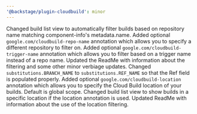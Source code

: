 ```yaml
---
'@backstage/plugin-cloudbuild': minor
---
```


Changed build list view to automatically filter builds based on repository name matching component-info's metadata.name.
Added optional `google.com/cloudbuild-repo-name` annotation which allows you to specify a different repository to filter on.
Added optional `google.com/cloudbuild-trigger-name` annotation which allows you to filter based on a trigger name instead of a repo name.
Updated the ReadMe with information about the filtering and some other minor verbiage updates.
Changed `substitutions.BRANCH_NAME` to `substitutions.REF_NAME` so that the Ref field is populated properly.
Added optional `google.com/cloudbuild-location` annotation which allows you to specify the Cloud Build location of your builds. Default is global scope.
Changed build list view to show builds in a specific location if the location annotation is used.
Updated ReadMe with information about the use of the location filtering.

